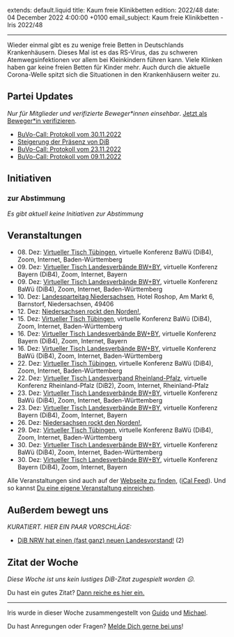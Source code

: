 
extends: default.liquid
title: Kaum freie Klinikbetten
edition: 2022/48
date: 04 December 2022 4:00:00 +0100
email_subject: Kaum freie Klinikbetten - Iris 2022/48

---
Wieder einmal gibt es zu wenige freie Betten in Deutschlands Krankenhäusern. Dieses Mal ist es das RS-Virus, das zu schweren Atemwegsinfektionen vor allem bei Kleinkindern führen kann. Viele Klinken haben gar keine freien Betten für Kinder mehr. Auch durch die aktuelle Corona-Welle spitzt sich die Situationen in den Krankenhäusern weiter zu.


## Partei Updates

_Nur für Mitglieder und verifizierte Beweger\*innen einsehbar_. [Jetzt als Beweger\*in verifizieren](https://bewegung.jetzt/bewegerin-werden/).

 - [BuVo-Call: Protokoll vom 30.11.2022](https://marktplatz.bewegung.jetzt/t/buvo-call-protokoll-vom-30-11-2022/39761)
 - [Steigerung der Präsenz von DiB](https://marktplatz.bewegung.jetzt/t/steigerung-der-praesenz-von-dib/39748)
 - [BuVo-Call: Protokoll vom 23.11.2022](https://marktplatz.bewegung.jetzt/t/buvo-call-protokoll-vom-23-11-2022/39747)
 - [BuVo-Call: Protokoll vom 09.11.2022](https://marktplatz.bewegung.jetzt/t/buvo-call-protokoll-vom-09-11-2022/39745)

## Initiativen

### zur Abstimmung
_Es gibt aktuell keine Initiativen zur Abstimmung_

## Veranstaltungen

 - 08.&nbsp;Dez: [Virtueller Tisch Tübingen](https://bewegung.jetzt/events/virtueller-tisch-tuebingen-2022-12-08/), virtuelle Konferenz BaWü (DiB4), Zoom, Internet, Baden-Württemberg
 - 09.&nbsp;Dez: [Virtueller Tisch Landesverbände BW+BY](https://bewegung.jetzt/events/virtueller-tisch-landesverbaende-bwby-2-2022-12-09/), virtuelle Konferenz Bayern (DiB4), Zoom, Internet, Bayern
 - 09.&nbsp;Dez: [Virtueller Tisch Landesverbände BW+BY](https://bewegung.jetzt/events/virtueller-tisch-landesverbaende-bwby-3-2022-12-09/), virtuelle Konferenz BaWü (DiB4), Zoom, Internet, Baden-Württemberg
 - 10.&nbsp;Dez: [Landesparteitag Niedersachsen](https://bewegung.jetzt/events/landesparteitag-niedersachsen/), Hotel Roshop, Am Markt 6, Barnstorf, Niedersachsen, 49406
 - 12.&nbsp;Dez: [Niedersachsen rockt den Norden!](https://bewegung.jetzt/events/niedersachsen-call-2022-12-12/), 
 - 15.&nbsp;Dez: [Virtueller Tisch Tübingen](https://bewegung.jetzt/events/virtueller-tisch-tuebingen-2022-12-15/), virtuelle Konferenz BaWü (DiB4), Zoom, Internet, Baden-Württemberg
 - 16.&nbsp;Dez: [Virtueller Tisch Landesverbände BW+BY](https://bewegung.jetzt/events/virtueller-tisch-landesverbaende-bwby-2-2022-12-16/), virtuelle Konferenz Bayern (DiB4), Zoom, Internet, Bayern
 - 16.&nbsp;Dez: [Virtueller Tisch Landesverbände BW+BY](https://bewegung.jetzt/events/virtueller-tisch-landesverbaende-bwby-3-2022-12-16/), virtuelle Konferenz BaWü (DiB4), Zoom, Internet, Baden-Württemberg
 - 22.&nbsp;Dez: [Virtueller Tisch Tübingen](https://bewegung.jetzt/events/virtueller-tisch-tuebingen-2022-12-22/), virtuelle Konferenz BaWü (DiB4), Zoom, Internet, Baden-Württemberg
 - 22.&nbsp;Dez: [Virtueller Tisch Landesverband Rheinland-Pfalz](https://bewegung.jetzt/events/virtueller-tisch-landesverband-rheinland-pfalz-2022-12-22/), virtuelle Konferenz Rheinland-Pfalz (DiB2), Zoom, Internet, Rheinland-Pfalz
 - 23.&nbsp;Dez: [Virtueller Tisch Landesverbände BW+BY](https://bewegung.jetzt/events/virtueller-tisch-landesverbaende-bwby-3-2022-12-23/), virtuelle Konferenz BaWü (DiB4), Zoom, Internet, Baden-Württemberg
 - 23.&nbsp;Dez: [Virtueller Tisch Landesverbände BW+BY](https://bewegung.jetzt/events/virtueller-tisch-landesverbaende-bwby-2-2022-12-23/), virtuelle Konferenz Bayern (DiB4), Zoom, Internet, Bayern
 - 26.&nbsp;Dez: [Niedersachsen rockt den Norden!](https://bewegung.jetzt/events/niedersachsen-call-2022-12-26/), 
 - 29.&nbsp;Dez: [Virtueller Tisch Tübingen](https://bewegung.jetzt/events/virtueller-tisch-tuebingen-2022-12-29/), virtuelle Konferenz BaWü (DiB4), Zoom, Internet, Baden-Württemberg
 - 30.&nbsp;Dez: [Virtueller Tisch Landesverbände BW+BY](https://bewegung.jetzt/events/virtueller-tisch-landesverbaende-bwby-3-2022-12-30/), virtuelle Konferenz BaWü (DiB4), Zoom, Internet, Baden-Württemberg
 - 30.&nbsp;Dez: [Virtueller Tisch Landesverbände BW+BY](https://bewegung.jetzt/events/virtueller-tisch-landesverbaende-bwby-2-2022-12-30/), virtuelle Konferenz Bayern (DiB4), Zoom, Internet, Bayern

Alle Veranstaltungen sind auch auf der [Webseite zu finden](https://bewegung.jetzt/veranstaltungen/), ([iCal Feed](https://bewegung.jetzt/?ical=1)). Und so kannst [Du eine eigene Veranstaltung einreichen](https://marktplatz.bewegung.jetzt/t/eine-veranstaltung-auf-der-webseite-einreichen/21379).


## Außerdem bewegt uns

_KURATIERT. HIER EIN PAAR VORSCHLÄGE:_
 - [DiB NRW hat einen (fast ganz) neuen Landesvorstand!](https://marktplatz.bewegung.jetzt/t/dib-nrw-hat-einen-fast-ganz-neuen-landesvorstand/39746) (2)


## Zitat der Woche
_Diese Woche ist uns kein lustiges DiB-Zitat zugespielt worden ☹._

Du hast ein gutes Zitat? [Dann reiche es hier ein.](https://marktplatz.bewegung.jetzt/t/fortsetzung-lustige-dib-zitate/24431)


---

Iris wurde in dieser Woche zusammengestellt von [Guido](https://marktplatz.bewegung.jetzt/u/Guido/) und [Michael](https://marktplatz.bewegung.jetzt/u/MichaelVoss/).

Du hast Anregungen oder Fragen? [Melde Dich gerne bei uns](https://marktplatz.bewegung.jetzt/t/neu-iris-die-woechtliche-zusammenfasssung-zum-sonntagsbrunch/10990)!

